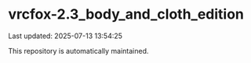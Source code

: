 # vrcfox-2.3_body_and_cloth_edition

Last updated: 2025-07-13 13:54:25

This repository is automatically maintained.

